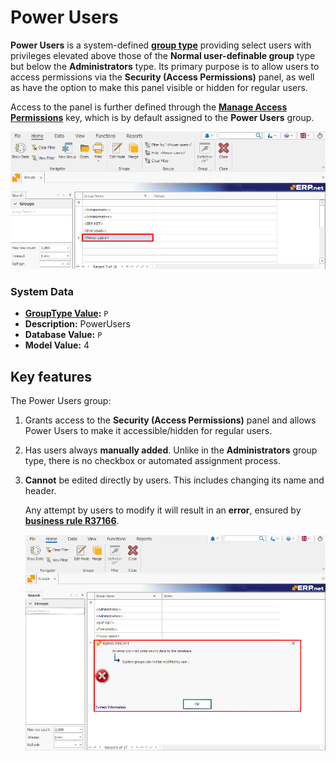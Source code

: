 # Power Users

**Power Users** is a system-defined **[group type](index.md#group-types)** providing select users with privileges elevated above those of the **Normal user-definable group** type but below the **Administrators** type. Its primary purpose is to allow users to access permissions via the **Security (Access Permissions)** panel, as well as have the option to make this panel visible or hidden for regular users.

Access to the panel is further defined through the **[Manage Access Permissions](./system-permissions/manage-access-permissions.md)** key, which is by default assigned to the **Power Users** group.

![pictures](pictures/Power_user_group_19_12.png)

### System Data

- **[GroupType Value](https://docs.erp.net/model/entities/Systems.Security.Groups.html#grouptype):** `P`
- **Description:** PowerUsers
- **Database Value:** `P`
- **Model Value:** 4

## Key features

The Power Users group:

1. Grants access to the **Security (Access Permissions)** panel and allows Power Users to make it accessible/hidden for regular users.

2. Has users always **manually added**. Unlike in the **Administrators** group type, there is no checkbox or automated assignment process.

3. **Cannot** be edited directly by users. This includes changing its name and header.

   Any attempt by users to modify it will result in an **error**, ensured by **[business rule R37166](https://docs.erp.net/tech/modules/system/security/system-permissions/manage-access-permissions.html?q=R37166#business-rule-enforcement)**.

   ![pictures](pictures/Error_window_19_12.jpg)
   
